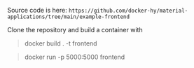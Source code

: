 Source code is here: `https://github.com/docker-hy/material-applications/tree/main/example-frontend`

Clone the repository and build a container with

> docker build . -t frontend

> docker run -p 5000:5000 frontend
